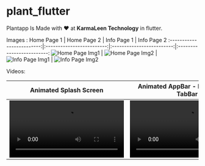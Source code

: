 # plant_flutter

Plantapp Is Made with ❤ at **KarmaLeen Technology** in flutter.

Images : 
Home Page 1        |  Home Page 2 | Info Page 1 | Info Page 2
:-------------------------:|:-------------------------:|:-------------------------:|:-------------------------:
![Home Page Img1](https://user-images.githubusercontent.com/8991251/168727533-63c24ff0-be59-42e9-94e5-898357487ddc.png) | ![Home Page Img2](https://user-images.githubusercontent.com/8991251/168727562-401710ff-26a3-4f6e-908f-604ef8960633.png) | ![Info Page Img1](https://user-images.githubusercontent.com/8991251/168727739-8ed27e7e-9eda-4305-af14-dab561fefb4d.png) | ![Info Page Img2](https://user-images.githubusercontent.com/8991251/168727756-0f92d7e4-4e82-49ed-a52d-7d1681271f7c.png)


Videos: 

Animated Splash Screen | Animated AppBar - Bottom Bar - TabBar | Hero Animation | Positi Animation
:-------------------------:|:-------------------------:|:-------------------------:|:-------------------------:
<video src='https://user-images.githubusercontent.com/8991251/168730803-9f312530-1166-4822-8220-17116ccaa2d1.mp4' /> | <video src='https://user-images.githubusercontent.com/8991251/168731403-e1f9c099-acce-4dc5-ba30-f547d9625514.mp4' /> | <video src='https://user-images.githubusercontent.com/8991251/168731644-bfc6b856-fa01-4166-8a6a-3de097d420ad.mp4' /> | <video src='https://user-images.githubusercontent.com/8991251/168731781-a15dd59c-608c-49ea-8f75-e9cfe3f854b4.mp4' /> 

